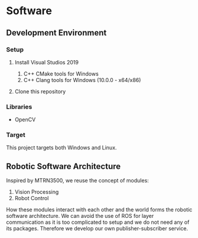 # Software

## Development Environment

### Setup

1. Install Visual Studios 2019
    1. C++ CMake tools for Windows
    2. C++ Clang tools for Windows (10.0.0 - x64/x86)

2. Clone this repository

### Libraries

- OpenCV

### Target

This project targets both Windows and Linux.

## Robotic Software Architecture

Inspired by MTRN3500, we reuse the concept of modules:
1. Vision Processing
2. Robot Control

How these modules interact with each other and the world forms the robotic software architecture. We can avoid the use of ROS for layer communication as it is too complicated to setup and we do not need any of its packages. Therefore we develop our own publisher-subscriber service.
